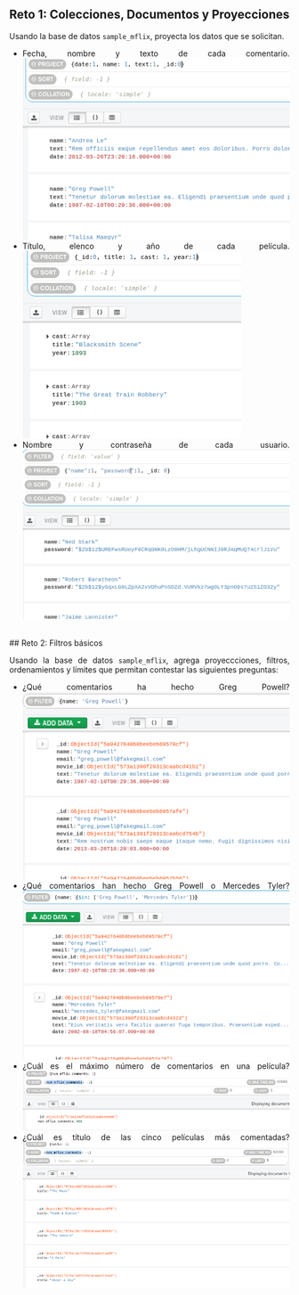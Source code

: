 ## Reto 1: Colecciones, Documentos y Proyecciones

<div style="text-align: justify;">

Usando la base de datos `sample_mflix`, proyecta los datos que se solicitan.

- Fecha, nombre y texto de cada comentario.
![01](img/01.png)
- Título, elenco y año de cada película.
![02](img/02.png)
- Nombre y contraseña de cada usuario.
![03](img/03.png)

<br/>


</div>
## Reto 2: Filtros básicos

<div style="text-align: justify;">

Usando la base de datos `sample_mflix`, agrega proyeccciones, filtros, ordenamientos y límites que permitan contestar las siguientes preguntas:

- ¿Qué comentarios ha hecho Greg Powell?
![04](img/04.png)
- ¿Qué comentarios han hecho Greg Powell o Mercedes Tyler?
![05](img/05.png)
- ¿Cuál es el máximo número de comentarios en una película?
![06](img/06.png)
- ¿Cuál es título de las cinco películas más comentadas?
![07](img/07.png)

<br/>

</div>
